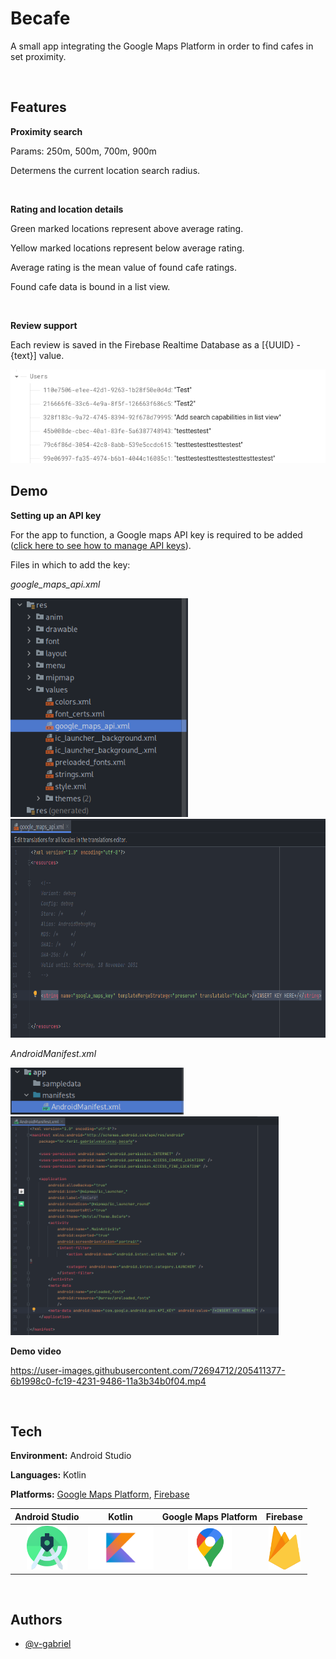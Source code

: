 
# Becafe

A small app integrating the Google Maps Platform in order to find cafes in set proximity.

<br>

## Features

**Proximity search**

Params: 250m, 500m, 700m, 900m

Determens the current location search radius.

<br>

**Rating and location details**

Green marked locations represent above average rating.

Yellow marked locations represent below average rating.

Average rating is the mean value of found cafe ratings.

Found cafe data is bound in a list view.

<br>

**Review support**

Each review is saved in the Firebase Realtime Database as a [{UUID} - {text}] value.

<img src="./readme_resources/firebase-database.png" height=150 width=auto>

<br>

## Demo

**Setting up an API key**

For the app to function, a Google maps API key is required to be added ([click here to see how to manage API keys](https://developers.google.com/maps/documentation/javascript/get-api-key)).

Files in which to add the key:

*google_maps_api.xml*

<img src="./readme_resources/change-api-key-1-1.png" height=350 width=auto>

<img src="./readme_resources/change-api-key-1-2.png" height=350 width=auto>

*AndroidManifest.xml*

<img src="./readme_resources/change-api-key-2-1.png" height=75 width=auto>

<img src="./readme_resources/change-api-key-2-2.png" height=350 width=auto>

<br>

**Demo video**

https://user-images.githubusercontent.com/72694712/205411377-6b1998c0-fc19-4231-9486-11a3b34b0f04.mp4

<br>

## Tech

**Environment:** Android Studio

**Languages:** Kotlin

**Platforms:** [Google Maps Platform](https://mapsplatform.google.com), [Firebase](https://console.firebase.google.com/)

| Android Studio | Kotlin | Google Maps Platform | Firebase |
| ------ | ------ | ------ | ------ | 
| <div align="center"><img src="./readme_resources/tech-logos/logo-android-studio.png" width=auto height=70></div> | <div align="center"><img src="./readme_resources/tech-logos/logo-kotlin.png" width=auto height=70></div> |  <div align="center"><img src="./readme_resources/tech-logos/logo-google-maps.png" width=auto height=70></div> | <div align="center"><img src="./readme_resources/tech-logos/logo-firebase.png" width=auto height=70></div> |

<br>

## Authors

- [@v-gabriel](https://github.com/v-gabriel)

